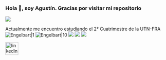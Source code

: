 ### Hola 👋, soy Agustín. Gracias por visitar mi repositorio
![](https://arturssmirnovs.github.io/github-profile-readme-generator/images/banner.png)

Actualmente me encuentro estudiando el 2° Cuatrimestre de la UTN-FRA
![Engelbart|1](https://i.imgur.com/Jg2ueWF.png) ![Engelbart|10](https://i.imgur.com/5NjVYbj.png)
![](https://i.imgur.com/CFUfHyN.png)
![](https://i.imgur.com/5ABASQb.png)
![](https://i.imgur.com/IzSR5E7.png)




[<img src='https://cdn.jsdelivr.net/npm/simple-icons@3.0.1/icons/linkedin.svg' alt='linkedin' height='40'>](https://www.linkedin.com/in/https://www.linkedin.com/in/luciano-aquino-02058a1a3//)  

